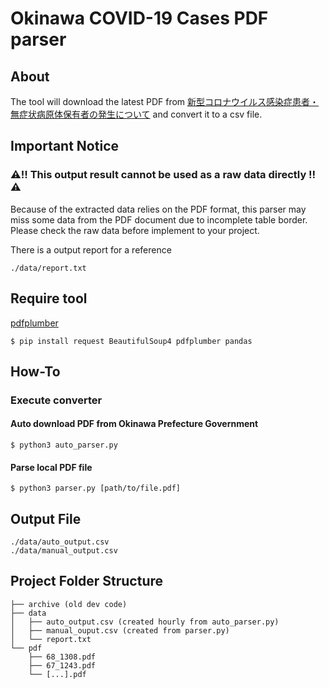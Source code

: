 # Okinawa COVID-19 Cases PDF parser

## About
The tool will download the latest PDF from [新型コロナウイルス感染症患者・無症状病原体保有者の発生について](https://www.pref.okinawa.lg.jp/site/hoken/chiikihoken/kekkaku/press/20200214_covid19_pr1.html) and convert it to a csv file.

## Important Notice
### ⚠️‼️ This output result cannot be used as a raw data directly ‼️⚠️
Because of the extracted data relies on the PDF format, this parser may miss some data from the PDF document due to incomplete table border.
Please check the raw data before implement to your project.

There is a output report for a reference
```
./data/report.txt
```

## Require tool
[pdfplumber](https://github.com/jsvine/pdfplumber)

```
$ pip install request BeautifulSoup4 pdfplumber pandas
```

## How-To

### Execute converter

#### Auto download PDF from Okinawa Prefecture Government
```
$ python3 auto_parser.py
```

#### Parse local PDF file
```
$ python3 parser.py [path/to/file.pdf]
```

## Output File
```
./data/auto_output.csv
./data/manual_output.csv
```

## Project Folder Structure
```
├── archive (old dev code)
├── data
│   ├── auto_output.csv (created hourly from auto_parser.py)
│   ├── manual_ouput.csv (created from parser.py)
│   └── report.txt
└── pdf
    ├── 68_1308.pdf
    ├── 67_1243.pdf
    └── [...].pdf
```